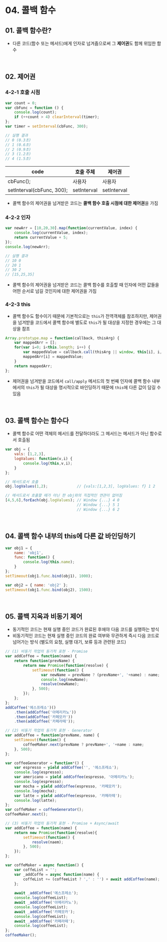 # 04. 콜백 함수
## 01. 콜백 함수란?
- 다른 코드(함수 또는 메서드)에게 인자로 넘겨줌으로써 그 **제어권**도 함께 위임한 함수

<br />


## 02. 제어권
### 4-2-1 호출 시점
```javascript
var count = 0;
var cbFunc = function () {
	console.log(count);
  	if (++count > 4) clearInterval(timer);
};
var timer = setInterval(cbFunc, 300);

// 실행 결과
// 0 (0.3초)
// 1 (0.6초)
// 2 (0.9초)
// 3 (1.2초)
// 4 (1.5초)
```
| code | 호출 주체 | 제어권 |
| --- | --- | --- |
| cbFunc(); | 사용자 | 사용자 | 
| setInterval(cbFunc, 300); | setInterval | setInterval |
- 콜백 함수의 제어권을 넘겨받은 코드는 **콜백 함수 호출 시점에 대한 제어권**을 가짐

### 4-2-2 인자
```javascript
var newArr = [10,20,30].map(function(currentValue, index) {
	console.log(currentValue, index);
  	return currentValue + 5;
});
console.log(newArr);

// 실행 결과
// 10 0
// 20 1
// 30 2
// [15,25,35]
```
- 콜백 함수의 제어권을 넘겨받은 코드는 콜백 함수를 호출할 때 인자에 어떤 값들을 어떤 순서로 넘길 것인지에 대한 제어권을 가짐

### 4-2-3 this
- 콜백 함수도 함수이기 때문에 기본적으로는 `this`가 전역객체를 참조하지만, 제어권을 넘겨받을 코드에서 콜백 함수에 별도로 `this`가 될 대상을 지정한 경우에는 그 대상을 참조
```javascript
Array.prototype.map = function(callback, thisArg) {
	var mappedArr = [];
  	for(var i=0; i<this.length; i++) {
    	var mappedValue = callback.call(thisArg || window, this[i], i, this);
      	mappedArr[i] = mappedValue;
    }
  	return mappedArr;
};
```
- 제어권을 넘겨받을 코드에서 `call/apply` 메서드의 첫 번째 인자에 콜백 함수 내부에서의 `this`가 될 대상을 명시적으로 바인딩하기 때문에 `this`에 다른 값이 담길 수 있음

<br />


## 03. 콜백 함수는 함수다
- 콜백 함수로 어떤 객체의 메서드를 전달하더라도 그 메서드는 메서드가 아닌 함수로서 호출됨
```javascript
var obj = {
	vals: [1,2,3],
  	logValues: function(v,i) {
    	console.log(this,v,i);
    }
};

// 메서드로서 호출
obj.logValues(1,2);				// {vals:[1,2,3], logValues: f} 1 2

// 메서드로서 호출할 때가 아닌 한 obj와의 직접적인 연관이 없어짐
[4,5,6],forEach(obj.logValues);	// Window {...} 4 0
								// Window {...} 5 1
								// Window {...} 6 2
```

<br />


## 04. 콜백 함수 내부의 this에 다른 값 바인딩하기
```javascript
var obj1 = {
	name: 'obj1',
  	func: function() {
    	console.log(this.name);
    }
};
setTimeout(obj1.func.bind(obj1), 1000);

var obj2 = { name: 'obj2' };
setTimeout(obj1.func.bind(obj2), 1500);
```

<br />


## 05. 콜백 지옥과 비동기 제어
- 동기적인 코드는 현재 실행 중인 코드가 완료된 후에야 다음 코드를 실행하는 방식
- 비동기적인 코드는 현재 실행 중인 코드의 완료 여부와 무관하게 즉시 다음 코드로 넘어가는 방식 (별도의 요청, 실행 대기, 보류 등과 관련된 코드)
```javascript
// (1) 비동기 작업의 동기적 표현 - Promise
var addCoffee = function(name) {
	return function(prevName) {
    	return new Promise(function(resolve) {
        	setTimeout(function() {
            	var newName = prevName ? (prevName+', '+name) : name;
              	console.log(newName);
              	resolve(newName);
            }, 500);
        });
    };
};
addCoffee('에스프레소')()
	.then(addCoffee('아메리카노'))
	.then(addCoffee('카페모카'))
	.then(addCoffee('카페라떼'));

// (2) 비동기 작업의 동기적 표현 - Generator
var addCoffee = function(prevName, name) {
	setTimeout(function() {
    	coffeeMaker.next(prevName ? prevName+', '+name : name;
    }, 500);
};

var coffeeGenerator = function*() {
	var espresso = yield addCoffee('', '에스프레소');
  	console.log(espresso);
  	var americano = yield addCoffee(espresso, '아메리카노');
  	console.log(espresso);
   	var mocha = yield addCoffee(espresso, '카페모카');
  	console.log(mocha);
    var latte = yield addCoffee(espresso, '카페라떼');
  	console.log(latte);
};
var coffeMaker = coffeeGenerator();
coffeeMaker.next();

// (3) 비동기 작업의 동기적 표현 - Promise + Async/await
var addCoffee = function(name) {
	return new Promise(function(resolve){
    	setTimeout(function() {
        	resolve(naem);
        }, 500);
    });
};

var coffeMaker = async function() {
	var coffeList = '';
  	var _addCoffe = async function(name) {
    	coffeList += (coffeeList ? ',' : '') + await addCoffee(name);
    };
  
  	await _addCoffee('에스프레소');
  	console.log(coffeeList);
  	await _addCoffee('아메리카노');
  	console.log(coffeeList);
  	await _addCoffee('카페모카');
  	console.log(coffeeList);
  	await _addCoffee('카페라떼');
  	console.log(coffeeList);
};
coffeeMaker();
```
